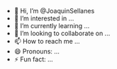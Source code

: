 - 👋 Hi, I’m @JoaquinSellanes
- 👀 I’m interested in ...
- 🌱 I’m currently learning ...
- 💞️ I’m looking to collaborate on ...
- 📫 How to reach me ...
- 😄 Pronouns: ...
- ⚡ Fun fact: ...

<!---
JoaquinSellanes/JoaquinSellanes is a ✨ special ✨ repository because its `README.md` (this file) appears on your GitHub profile.
You can click the Preview link to take a look at your changes.
--->
